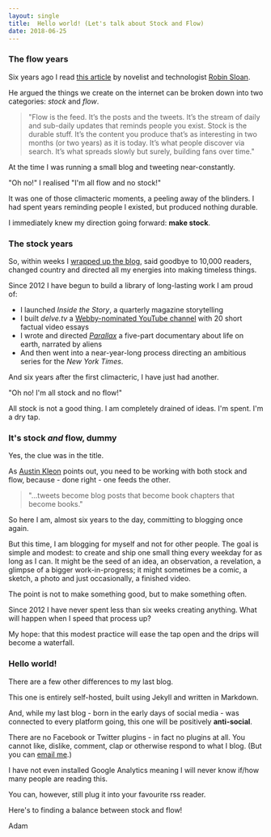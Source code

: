 ```yaml
---
layout: single
title:  Hello world! (Let's talk about Stock and Flow)
date: 2018-06-25
---
```


### The flow years

Six years ago I read [this article](http://snarkmarket.com/2010/4890) by novelist and technologist [Robin Sloan](http://robinsloan.com).

He argued the things we create on the internet can be broken down into two categories: *stock* and *flow*. 

> "Flow is the feed. It’s the posts and the tweets. It’s the stream of daily and sub-daily updates that reminds people you exist. Stock is the durable stuff. It’s the content you produce that’s as interesting in two months (or two years) as it is today. It’s what people discover via search. It’s what spreads slowly but surely, building fans over time."

At the time I was running a small blog and tweeting near-constantly. 

"Oh no!" I realised "I'm all flow and no stock!"

It was one of those climacteric moments, a peeling away of the blinders. I had spent years reminding people I existed, but produced nothing durable. 

I immediately knew my direction going forward: **make stock**.

### The stock years

So, within weeks I [wrapped up the blog](https://adamwestbrook.wordpress.com/2012/10/04/the-last-post/), said goodbye to 10,000 readers, changed country and directed all my energies into making timeless things.

Since 2012 I have begun to build a library of long-lasting work I am proud of:

- I launched *Inside the Story*, a quarterly magazine storytelling
- I built *delve.tv* a [Webby-nominated YouTube channel](http://www.youtube.com/c/delvetv) with 20 short factual video essays
- I wrote and directed [*Parallax*](/parallax) a five-part documentary about life on earth, narrated by aliens
- And then went into a near-year-long process directing an ambitious series for the *New York Times*.

And six years after the first climacteric, I have just had another.

"Oh no! I'm all stock and no flow!"

All stock is not a good thing. I am completely drained of ideas.  I'm spent. I'm a dry tap. 

### It's stock *and* flow, dummy

Yes, the clue was in the title.

As [Austin Kleon](https://austinkleon.com/2017/11/20/a-few-notes-on-daily-blogging/) points out, you need to be working with both stock and flow, because - done right - one feeds the other.

> "...tweets become blog posts that become book chapters that become books."

So here I am, almost six years to the day, committing to blogging once again. 

But this time, I am blogging for myself and not for other people. The goal is simple and modest: to create and ship one small thing every weekday for as long as I can. It might be the seed of an idea, an observation, a revelation, a glimpse of a bigger work-in-progress; it might sometimes be a comic, a sketch, a photo and just occasionally, a finished video.

The point is not to make something good, but to make something often.

Since 2012 I have never spent less than six weeks creating anything. What will happen when I speed that process up?

My hope: that this modest practice will ease the tap open and the drips will become a waterfall.

### Hello world!

There are a few other differences to my last blog. 

This one is entirely self-hosted, built using Jekyll and written in Markdown. 

And, while my last blog - born in the early days of social media - was connected to every platform going, this one will be positively **anti-social**.

There are no Facebook or Twitter plugins - in fact no plugins at all. You cannot like, dislike, comment, clap or otherwise respond to what I blog. (But you can [email me](/home).)

I have not even installed Google Analytics meaning I will never know if/how many people are reading this. 

You can, however, still plug it into your favourite rss reader. 

Here's to finding a balance between stock and flow!

Adam
